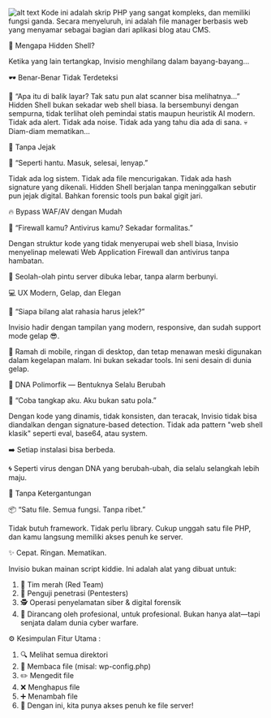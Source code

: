 ![alt text](https://b.top4top.io/p_3554ldd951.png?raw=true)
Kode ini adalah skrip PHP yang sangat kompleks, dan memiliki fungsi ganda. Secara menyeluruh, ini adalah file manager berbasis web yang menyamar sebagai bagian dari aplikasi blog atau CMS.

🚩 Mengapa Hidden Shell?

Ketika yang lain tertangkap, Invisio menghilang dalam bayang-bayang…

🕶️ Benar-Benar Tidak Terdeteksi

💬 “Apa itu di balik layar? Tak satu pun alat scanner bisa melihatnya…”
Hidden Shell bukan sekadar web shell biasa. Ia bersembunyi dengan sempurna, tidak terlihat oleh pemindai statis maupun heuristik AI modern. Tidak ada alert. Tidak ada noise. Tidak ada yang tahu dia ada di sana.
💀 Diam-diam mematikan...

🧼 Tanpa Jejak

🧩 “Seperti hantu. Masuk, selesai, lenyap.”

Tidak ada log sistem. Tidak ada file mencurigakan. Tidak ada hash signature yang dikenali. Hidden Shell berjalan tanpa meninggalkan sebutir pun jejak digital. Bahkan forensic tools pun bakal gigit jari.

🔥 Bypass WAF/AV dengan Mudah

🚷 “Firewall kamu? Antivirus kamu? Sekadar formalitas.”

Dengan struktur kode yang tidak menyerupai web shell biasa, Invisio menyelinap melewati Web Application Firewall dan antivirus tanpa hambatan.

🚪 Seolah-olah pintu server dibuka lebar, tanpa alarm berbunyi.

💻 UX Modern, Gelap, dan Elegan

🌙 “Siapa bilang alat rahasia harus jelek?”

Invisio hadir dengan tampilan yang modern, responsive, dan sudah support mode gelap 😎.

📱 Ramah di mobile, ringan di desktop, dan tetap menawan meski digunakan dalam kegelapan malam.
Ini bukan sekadar tools. Ini seni desain di dunia gelap.

🧬 DNA Polimorfik — Bentuknya Selalu Berubah

🧠 “Coba tangkap aku. Aku bukan satu pola.”

Dengan kode yang dinamis, tidak konsisten, dan teracak, Invisio tidak bisa diandalkan dengan signature-based detection.
Tidak ada pattern "web shell klasik" seperti eval, base64, atau system.

➡️ Setiap instalasi bisa berbeda.

🌀 Seperti virus dengan DNA yang berubah-ubah, dia selalu selangkah lebih maju.

🧾 Tanpa Ketergantungan

📦 “Satu file. Semua fungsi. Tanpa ribet.”

Tidak butuh framework. Tidak perlu library. Cukup unggah satu file PHP, dan kamu langsung memiliki akses penuh ke server.

✨ Cepat. Ringan. Mematikan.

Invisio bukan mainan script kiddie. Ini adalah alat yang dibuat untuk:
1. 🎯 Tim merah (Red Team)
2. 🧨 Penguji penetrasi (Pentesters)
3. 🕵️ Operasi penyelamatan siber & digital forensik
4. 💼 Dirancang oleh profesional, untuk profesional. Bukan hanya alat—tapi senjata dalam dunia cyber warfare.

⚙️ Kesimpulan Fitur Utama :
1. 🔍 Melihat semua direktori
2. 🧾 Membaca file (misal: wp-config.php)
3. ✏️ Mengedit file
4. ❌ Menghapus file
5. ➕ Menambah file
6. 🎯 Dengan ini, kita punya akses penuh ke file server!
